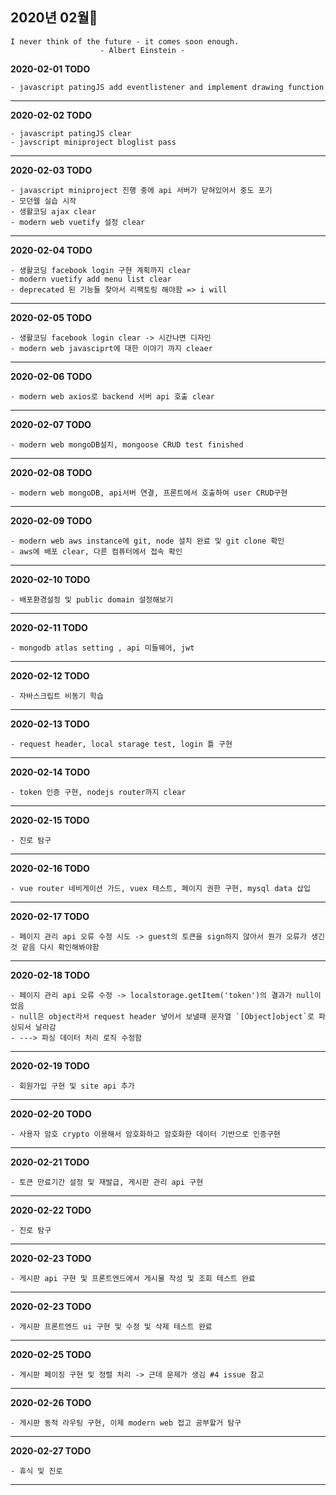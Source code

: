 ## 2020년 02월🥕

    I never think of the future - it comes soon enough.
                        - Albert Einstein -

**2020-02-01 TODO**

    - javascript patingJS add eventlistener and implement drawing function 


<hr>


**2020-02-02 TODO**

    - javascript patingJS clear
    - javscript miniproject bloglist pass


<hr>

**2020-02-03 TODO**

    - javascript miniproject 진행 중에 api 서버가 닫혀있어서 중도 포기
    - 모던웹 실습 시작
    - 생활코딩 ajax clear
    - modern web vuetify 설정 clear
<hr>

**2020-02-04 TODO**

    - 생활코딩 facebook login 구현 계획까지 clear
    - modern vuetify add menu list clear
    - deprecated 된 기능들 찾아서 리팩토링 해야함 => i will
    
<hr>


**2020-02-05 TODO**

    - 생활코딩 facebook login clear -> 시간나면 디자인
    - modern web javasciprt에 대한 이야기 까지 cleaer
    
<hr>

**2020-02-06 TODO**

    - modern web axios로 backend 서버 api 호출 clear
    
<hr>

**2020-02-07 TODO**

    - modern web mongoDB설치, mongoose CRUD test finished
    
<hr>

**2020-02-08 TODO**

    - modern web mongoDB, api서버 연결, 프론트에서 호출하여 user CRUD구현
    
<hr>

**2020-02-09 TODO**

    - modern web aws instance에 git, node 설치 완료 및 git clone 확인
    - aws에 배포 clear, 다른 컴퓨터에서 접속 확인
    
<hr>


**2020-02-10 TODO**

    - 배포환경설정 및 public domain 설정해보기
<hr>

**2020-02-11 TODO**

    - mongodb atlas setting , api 미들웨어, jwt 

<hr>


**2020-02-12 TODO**

    - 자바스크립트 비동기 학습

<hr>

**2020-02-13 TODO**

    - request header, local starage test, login 틀 구현

<hr>


**2020-02-14 TODO**

    - token 인증 구현, nodejs router까지 clear

<hr>


**2020-02-15 TODO**

    - 진로 탐구

<hr>

**2020-02-16 TODO**

    - vue router 네비게이션 가드, vuex 테스트, 페이지 권한 구현, mysql data 삽입

<hr>

**2020-02-17 TODO**

    - 페이지 관리 api 오류 수정 시도 -> guest의 토큰을 sign하지 않아서 뭔가 오류가 생긴 것 같음 다시 확인해봐야함

<hr>


**2020-02-18 TODO**

    - 페이지 관리 api 오류 수정 -> localstorage.getItem('token')의 결과가 null이었음
    - null은 object라서 request header 넣어서 보낼때 문자열 `[Object]object`로 파싱되서 날라감
    - ---> 파싱 데이터 처리 로직 수정함
<hr>


**2020-02-19 TODO**
    
    - 회원가입 구현 및 site api 추가
    
<hr>


**2020-02-20 TODO**
    
    - 사용자 암호 crypto 이용해서 암호화하고 암호화한 데이터 기반으로 인증구현
    
<hr>



**2020-02-21 TODO**
    
    - 토큰 만료기간 설정 및 재발급, 게시판 관리 api 구현
    
<hr>

**2020-02-22 TODO**
    
    - 진로 탐구
    
<hr>

**2020-02-23 TODO**
    
    - 게시판 api 구현 및 프론트엔드에서 게시물 작성 및 조회 테스트 완료
    
<hr>

**2020-02-23 TODO**
    
    - 게시판 프론트엔드 ui 구현 및 수정 및 삭제 테스트 완료
    
<hr>


**2020-02-25 TODO**
    
    - 게시판 페이징 구현 및 정렬 처리 -> 근데 문제가 생김 #4 issue 참고
    
<hr>


**2020-02-26 TODO**
    
    - 게시판 동적 라우팅 구현, 이제 modern web 접고 공부할거 탐구
    
<hr>


**2020-02-27 TODO**
    
    - 휴식 및 진로
    
<hr>

